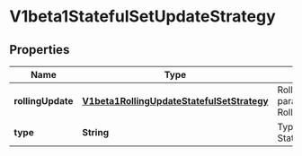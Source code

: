 
# V1beta1StatefulSetUpdateStrategy

## Properties
Name | Type | Description | Notes
------------ | ------------- | ------------- | -------------
**rollingUpdate** | [**V1beta1RollingUpdateStatefulSetStrategy**](V1beta1RollingUpdateStatefulSetStrategy.md) | RollingUpdate is used to communicate parameters when Type is RollingUpdateStatefulSetStrategyType. |  [optional]
**type** | **String** | Type indicates the type of the StatefulSetUpdateStrategy. |  [optional]



